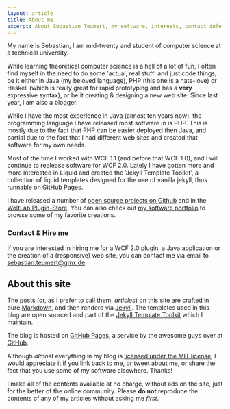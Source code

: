 ```yaml
---
layout: article
title: About me
excerpt: About Sebastian Teumert, my software, interests, contact info and information about my blog.
---
```

My name is Sebastian, I am mid-twenty and student of computer science at a technical university.

While learning theoretical computer science is a hell of a lot of fun, I often find myself in the
need to do some 'actual, real stuff' and just code things, be it either in Java (my beloved language),
PHP (this one is a hate-love) or Haskell (which is really great for rapid prototyping and has a **very**
expressive syntax), or be it creating & designing a new web site. Since last year, I am also a blogger.

While I have the most experience in Java (almost ten years now), the programming language I have released
most software in is PHP. This is mostly due to the fact that PHP can be easier deployed then Java, and partial
due to the fact that I had different web sites and created that software for my own needs.

Most of the time I worked with WCF 1.1 (and before that WCF 1.0), and I will continue to realease software
for WCF 2.0. Lately I have gotten more and more interested in Liquid and created the 'Jekyll Template Toolkit',
a collection of liquid templates designed for the use of vanilla jekyll, thus runnable on GitHub Pages.

I have released a number of [open source projects on Github](http://www.github.com/NetzwergX) and in the
[WoltLab Plugin-Store](http://www.woltlab.com/pluginstore/plugins.html?userID=1337633). You can also check out 
[my software portfolio](http://teumert.net/software.html) to browse some of my favorite creations.

### Contact & Hire me

If you are interested in hiring me for a WCF 2.0 plugin, a Java application or the creation of a (responsive)
web site, you can contact me via email to <sebastian.teumert@gmx.de>.

About this site
---------------

The posts (or, as I prefer to call them, *articles*) on this site are crafted in pure
[Markdown](http://daringfireball.net/projects/markdown/), and then renderd via [Jekyll](http://jekyllrb.com).
The templates used in this blog are open sourced and part of the 
[Jekyll Template Toolkit](https://github.com/NetzwergX/jekyll-template-toolkit) which I maintain.

The blog is hosted on [GitHub Pages](http://pages.github.com), a service by the awesome guys over at
[GitHub](http://github.com).

Although *almost* everything in my blog is 
[licensed under the MIT license](https://github.com/NetzwergX/netzwergx.github.com#license), I would
appreciate it if you link back to me, or tweet about me, or share the fact that you use some of my software
elsewhere. Thanks!

I make all of the contents available at no charge, without ads on the site, just for the better of the online
community. Please **do not** reproduce the contents of any of my articles without asking me *first*.
